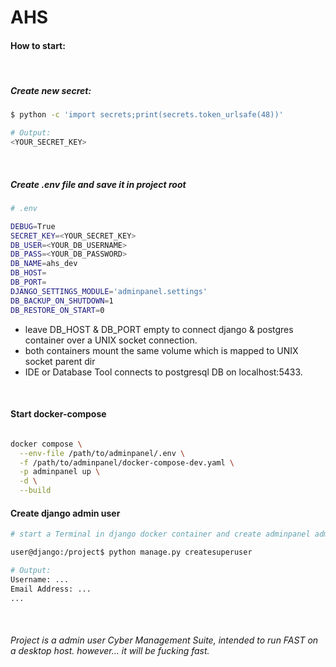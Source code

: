 # AHS

#### How to start:

<br>

##### Create new secret:
```bash
$ python -c 'import secrets;print(secrets.token_urlsafe(48))'

# Output:
<YOUR_SECRET_KEY>
```

<br>

##### Create .env file and save it in project root
```bash
# .env

DEBUG=True
SECRET_KEY=<YOUR_SECRET_KEY>
DB_USER=<YOUR_DB_USERNAME>
DB_PASS=<YOUR_DB_PASSWORD>
DB_NAME=ahs_dev
DB_HOST=
DB_PORT=
DJANGO_SETTINGS_MODULE='adminpanel.settings'
DB_BACKUP_ON_SHUTDOWN=1
DB_RESTORE_ON_START=0
```
- leave DB_HOST & DB_PORT empty to connect django & postgres container over a UNIX socket connection. 
- both containers mount the same volume which is mapped to UNIX socket parent dir
- IDE or Database Tool connects to postgresql DB on localhost:5433.

<br>

#### Start docker-compose 
```bash

docker compose \
  --env-file /path/to/adminpanel/.env \
  -f /path/to/adminpanel/docker-compose-dev.yaml \
  -p adminpanel up \
  -d \
  --build

```


#### Create django admin user 
```bash
# start a Terminal in django docker container and create adminpanel admin user

user@django:/project$ python manage.py createsuperuser

# Output:
Username: ...
Email Address: ...
...
```

<br>

###### Project is a admin user Cyber Management Suite, intended to run FAST on a desktop host. however... it will be fucking fast.

<br>
